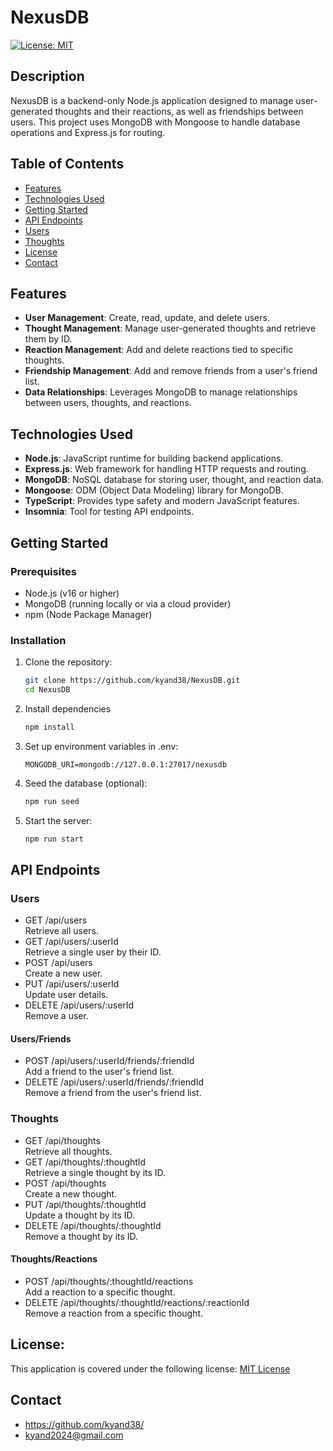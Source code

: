 # NexusDB
[![License: MIT](https://img.shields.io/badge/License-MIT-yellow.svg)](https://opensource.org/licenses/MIT)


## Description
NexusDB is a backend-only Node.js application designed to manage user-generated thoughts and their reactions, as well as friendships between users. This project uses MongoDB with Mongoose to handle database operations and Express.js for routing.


## Table of Contents
- [Features](#features)
- [Technologies Used](#technologies-used)
- [Getting Started](#getting-started)
- [API Endpoints](#api-endpoints)
 - [Users](#users)
 - [Thoughts](#thoughts)
- [License](#license)
- [Contact](#contact)


## Features
- **User Management**: Create, read, update, and delete users.
- **Thought Management**: Manage user-generated thoughts and retrieve them by ID.
- **Reaction Management**: Add and delete reactions tied to specific thoughts.
- **Friendship Management**: Add and remove friends from a user's friend list.
- **Data Relationships**: Leverages MongoDB to manage relationships between users, thoughts, and reactions.


## Technologies Used
- **Node.js**: JavaScript runtime for building backend applications.
- **Express.js**: Web framework for handling HTTP requests and routing.
- **MongoDB**: NoSQL database for storing user, thought, and reaction data.
- **Mongoose**: ODM (Object Data Modeling) library for MongoDB.
- **TypeScript**: Provides type safety and modern JavaScript features.
- **Insomnia**: Tool for testing API endpoints.


## Getting Started

### Prerequisites
- Node.js (v16 or higher)
- MongoDB (running locally or via a cloud provider)
- npm (Node Package Manager)


### Installation
1. Clone the repository:
   ```bash
   git clone https://github.com/kyand38/NexusDB.git
   cd NexusDB
2. Install dependencies
   ```bash
   npm install
3. Set up environment variables in .env:
   ```arduino
   MONGODB_URI=mongodb://127.0.0.1:27017/nexusdb
4. Seed the database (optional):
   ```bash
   npm run seed
5. Start the server:
   ```bash
   npm run start


## API Endpoints

### Users
 - GET /api/users<br>
Retrieve all users.
 - GET /api/users/:userId <br>
Retrieve a single user by their ID.
 - POST /api/users<br>
Create a new user.
 - PUT /api/users/:userId<br>
Update user details.
 - DELETE /api/users/:userId<br>
Remove a user.
#### Users/Friends
 - POST /api/users/:userId/friends/:friendId<br>
Add a friend to the user's friend list.
 - DELETE /api/users/:userId/friends/:friendId<br>
Remove a friend from the user's friend list.

### Thoughts
 - GET /api/thoughts<br>
Retrieve all thoughts.
 - GET /api/thoughts/:thoughtId<br>
Retrieve a single thought by its ID.
 - POST /api/thoughts<br>
Create a new thought.
 - PUT /api/thoughts/:thoughtId<br>
Update a thought by its ID.
 - DELETE /api/thoughts/:thoughtId<br>
Remove a thought by its ID.
#### Thoughts/Reactions
 - POST /api/thoughts/:thoughtId/reactions<br>
Add a reaction to a specific thought.
 - DELETE /api/thoughts/:thoughtId/reactions/:reactionId<br>
Remove a reaction from a specific thought.


## License:
This application is covered under the following license: [MIT License](https://www.gnu.org/licenses/gpl-3.0)


## Contact
 - https://github.com/kyand38/
 - kyand2024@gmail.com



   

